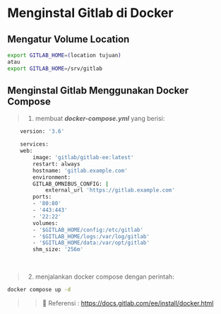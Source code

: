 # Menginstal Gitlab di Docker

## Mengatur Volume Location

```sh
export GITLAB_HOME=(location tujuan)
atau
export GITLAB_HOME=/srv/gitlab
```

## Menginstal Gitlab Menggunakan Docker Compose

> 1. membuat ***docker-compose.yml*** yang berisi:

```sh
    version: '3.6'

    services:
    web:
        image: 'gitlab/gitlab-ee:latest'
        restart: always
        hostname: 'gitlab.example.com'
        environment:
        GITLAB_OMNIBUS_CONFIG: |
            external_url 'https://gitlab.example.com'
        ports:
        - '80:80'
        - '443:443'
        - '22:22'
        volumes:
        - '$GITLAB_HOME/config:/etc/gitlab'
        - '$GITLAB_HOME/logs:/var/log/gitlab'
        - '$GITLAB_HOME/data:/var/opt/gitlab'
        shm_size: '256m'
```

</br>

> 2. menjalankan docker compose dengan perintah:

```sh
docker compose up -d
```

> > :link: Referensi : <https://docs.gitlab.com/ee/install/docker.html>
